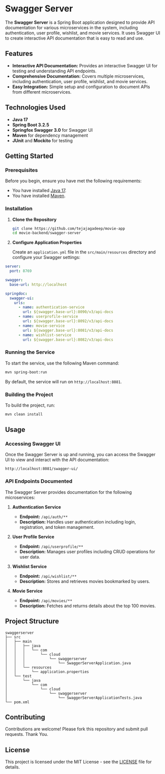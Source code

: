 # Swagger Server

The **Swagger Server** is a Spring Boot application designed to provide API documentation for various microservices in the system, including authentication, user profile, wishlist, and movie services. It uses Swagger UI to create interactive API documentation that is easy to read and use.

## Features

- **Interactive API Documentation:** Provides an interactive Swagger UI for testing and understanding API endpoints.
- **Comprehensive Documentation:** Covers multiple microservices, including authentication, user profile, wishlist, and movie services.
- **Easy Integration:** Simple setup and configuration to document APIs from different microservices.

## Technologies Used

- **Java 17**
- **Spring Boot 3.2.5**
- **Springfox Swagger 3.0** for Swagger UI
- **Maven** for dependency management
- **JUnit** and **Mockito** for testing

## Getting Started

### Prerequisites

Before you begin, ensure you have met the following requirements:

- You have installed [Java 17](https://www.oracle.com/java/technologies/javase-jdk17-downloads.html).
- You have installed [Maven](https://maven.apache.org/download.cgi).

### Installation

1. **Clone the Repository**

   ```bash
   git clone https://github.com/tejajagadeep/movie-app
   cd movie-backend/swagger-server
   ```

2. **Configure Application Properties**

   Create an `application.yml` file in the `src/main/resources` directory and configure your Swagger settings:

```yml
server:
  port: 8769

swagger:
  base-url: http://localhost

springdoc:
  swagger-ui:
    urls:
      - name: authentication-service
        url: ${swagger.base-url}:8090/v3/api-docs
      - name: userprofile-service
        url: ${swagger.base-url}:8092/v3/api-docs
      - name: movie-service
        url: ${swagger.base-url}:8081/v3/api-docs
      - name: wishlist-service
        url: ${swagger.base-url}:8082/v3/api-docs
```

### Running the Service

To start the service, use the following Maven command:

```bash
mvn spring-boot:run
```

By default, the service will run on `http://localhost:8081`.

### Building the Project

To build the project, run:

```bash
mvn clean install
```

## Usage

### Accessing Swagger UI

Once the Swagger Server is up and running, you can access the Swagger UI to view and interact with the API documentation:

```http
http://localhost:8081/swagger-ui/
```

### API Endpoints Documented

The Swagger Server provides documentation for the following microservices:

1. **Authentication Service**

   - **Endpoint:** `/api/auth/**`
   - **Description:** Handles user authentication including login, registration, and token management.

2. **User Profile Service**

   - **Endpoint:** `/api/userprofile/**`
   - **Description:** Manages user profiles including CRUD operations for user data.

3. **Wishlist Service**

   - **Endpoint:** `/api/wishlist/**`
   - **Description:** Stores and retrieves movies bookmarked by users.

4. **Movie Service**
   - **Endpoint:** `/api/movies/**`
   - **Description:** Fetches and returns details about the top 100 movies.

## Project Structure

```
swaggerserver
├── src
│   ├── main
│   │   ├── java
│   │   │   └── com
│   │   │       └── cloud
│   │   │           └── swaggerserver
│   │   │               └── SwaggerServerApplication.java
│   │   └── resources
│   │       └── application.properties
│   └── test
│       └── java
│           └── com
│               └── cloud
│                   └── swaggerserver
│                       └── SwaggerServerApplicationTests.java
└── pom.xml
```

## Contributing

Contributions are welcome! Please fork this repository and submit pull requests. Thank You.

## License

This project is licensed under the MIT License - see the [LICENSE](../../LICENSE.md) file for details.

